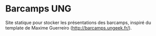 # Barcamps UNG

Site statique pour stocker les présentations des barcamps, inspiré du template de Maxime Guerreiro (http://barcamps.ungeek.fr/).
